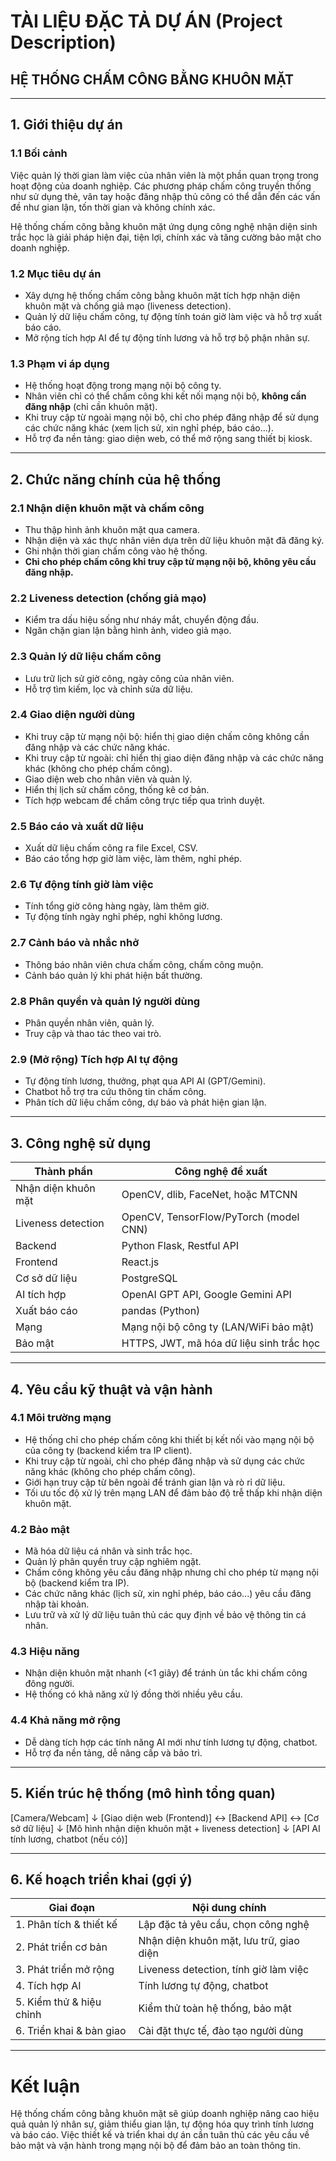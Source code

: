 # TÀI LIỆU ĐẶC TẢ DỰ ÁN (Project Description)

## HỆ THỐNG CHẤM CÔNG BẰNG KHUÔN MẶT

---

## 1. Giới thiệu dự án

### 1.1 Bối cảnh

Việc quản lý thời gian làm việc của nhân viên là một phần quan trọng trong hoạt động của doanh nghiệp. Các phương pháp chấm công truyền thống như sử dụng thẻ, vân tay hoặc đăng nhập thủ công có thể dẫn đến các vấn đề như gian lận, tốn thời gian và không chính xác.

Hệ thống chấm công bằng khuôn mặt ứng dụng công nghệ nhận diện sinh trắc học là giải pháp hiện đại, tiện lợi, chính xác và tăng cường bảo mật cho doanh nghiệp.

### 1.2 Mục tiêu dự án

- Xây dựng hệ thống chấm công bằng khuôn mặt tích hợp nhận diện khuôn mặt và chống giả mạo (liveness detection).
- Quản lý dữ liệu chấm công, tự động tính toán giờ làm việc và hỗ trợ xuất báo cáo.
- Mở rộng tích hợp AI để tự động tính lương và hỗ trợ bộ phận nhân sự.

### 1.3 Phạm vi áp dụng

- Hệ thống hoạt động trong mạng nội bộ công ty.
- Nhân viên chỉ có thể chấm công khi kết nối mạng nội bộ, **không cần đăng nhập** (chỉ cần khuôn mặt).
- Khi truy cập từ ngoài mạng nội bộ, chỉ cho phép đăng nhập để sử dụng các chức năng khác (xem lịch sử, xin nghỉ phép, báo cáo...).
- Hỗ trợ đa nền tảng: giao diện web, có thể mở rộng sang thiết bị kiosk.

---

## 2. Chức năng chính của hệ thống

### 2.1 Nhận diện khuôn mặt và chấm công

- Thu thập hình ảnh khuôn mặt qua camera.
- Nhận diện và xác thực nhân viên dựa trên dữ liệu khuôn mặt đã đăng ký.
- Ghi nhận thời gian chấm công vào hệ thống.
- **Chỉ cho phép chấm công khi truy cập từ mạng nội bộ, không yêu cầu đăng nhập.**

### 2.2 Liveness detection (chống giả mạo)

- Kiểm tra dấu hiệu sống như nháy mắt, chuyển động đầu.
- Ngăn chặn gian lận bằng hình ảnh, video giả mạo.

### 2.3 Quản lý dữ liệu chấm công

- Lưu trữ lịch sử giờ công, ngày công của nhân viên.
- Hỗ trợ tìm kiếm, lọc và chỉnh sửa dữ liệu.

### 2.4 Giao diện người dùng

- Khi truy cập từ mạng nội bộ: hiển thị giao diện chấm công không cần đăng nhập và các chức năng khác.
- Khi truy cập từ ngoài: chỉ hiển thị giao diện đăng nhập và các chức năng khác (không cho phép chấm công).
- Giao diện web cho nhân viên và quản lý.
- Hiển thị lịch sử chấm công, thống kê cơ bản.
- Tích hợp webcam để chấm công trực tiếp qua trình duyệt.

### 2.5 Báo cáo và xuất dữ liệu

- Xuất dữ liệu chấm công ra file Excel, CSV.
- Báo cáo tổng hợp giờ làm việc, làm thêm, nghỉ phép.

### 2.6 Tự động tính giờ làm việc

- Tính tổng giờ công hàng ngày, làm thêm giờ.
- Tự động tính ngày nghỉ phép, nghỉ không lương.

### 2.7 Cảnh báo và nhắc nhở

- Thông báo nhân viên chưa chấm công, chấm công muộn.
- Cảnh báo quản lý khi phát hiện bất thường.

### 2.8 Phân quyền và quản lý người dùng

- Phân quyền nhân viên, quản lý.
- Truy cập và thao tác theo vai trò.

### 2.9 (Mở rộng) Tích hợp AI tự động

- Tự động tính lương, thưởng, phạt qua API AI (GPT/Gemini).
- Chatbot hỗ trợ tra cứu thông tin chấm công.
- Phân tích dữ liệu chấm công, dự báo và phát hiện gian lận.

---

## 3. Công nghệ sử dụng

| Thành phần          | Công nghệ đề xuất                        |
| ------------------- | ---------------------------------------- |
| Nhận diện khuôn mặt | OpenCV, dlib, FaceNet, hoặc MTCNN        |
| Liveness detection  | OpenCV, TensorFlow/PyTorch (model CNN)   |
| Backend             | Python Flask, Restful API                 |
| Frontend            | React.js                                 |
| Cơ sở dữ liệu       | PostgreSQL                              |
| AI tích hợp         | OpenAI GPT API, Google Gemini API        |
| Xuất báo cáo        | pandas (Python)                          |
| Mạng                | Mạng nội bộ công ty (LAN/WiFi bảo mật)   |
| Bảo mật             | HTTPS, JWT, mã hóa dữ liệu sinh trắc học |

---

## 4. Yêu cầu kỹ thuật và vận hành

### 4.1 Môi trường mạng

- Hệ thống chỉ cho phép chấm công khi thiết bị kết nối vào mạng nội bộ của công ty (backend kiểm tra IP client).
- Khi truy cập từ ngoài, chỉ cho phép đăng nhập và sử dụng các chức năng khác (không cho phép chấm công).
- Giới hạn truy cập từ bên ngoài để tránh gian lận và rò rỉ dữ liệu.
- Tối ưu tốc độ xử lý trên mạng LAN để đảm bảo độ trễ thấp khi nhận diện khuôn mặt.

### 4.2 Bảo mật

- Mã hóa dữ liệu cá nhân và sinh trắc học.
- Quản lý phân quyền truy cập nghiêm ngặt.
- Chấm công không yêu cầu đăng nhập nhưng chỉ cho phép từ mạng nội bộ (backend kiểm tra IP).
- Các chức năng khác (lịch sử, xin nghỉ phép, báo cáo...) yêu cầu đăng nhập tài khoản.
- Lưu trữ và xử lý dữ liệu tuân thủ các quy định về bảo vệ thông tin cá nhân.

### 4.3 Hiệu năng

- Nhận diện khuôn mặt nhanh (<1 giây) để tránh ùn tắc khi chấm công đông người.
- Hệ thống có khả năng xử lý đồng thời nhiều yêu cầu.

### 4.4 Khả năng mở rộng

- Dễ dàng tích hợp các tính năng AI mới như tính lương tự động, chatbot.
- Hỗ trợ đa nền tảng, dễ nâng cấp và bảo trì.

---

## 5. Kiến trúc hệ thống (mô hình tổng quan)

[Camera/Webcam]
    ↓
[Giao diện web (Frontend)] ↔ [Backend API] ↔ [Cơ sở dữ liệu]
    ↓
[Mô hình nhận diện khuôn mặt + liveness detection]
    ↓
[API AI tính lương, chatbot (nếu có)]


---

## 6. Kế hoạch triển khai (gợi ý)

| Giai đoạn                | Nội dung chính                          
| ------------------------ | --------------------------------------- 
| 1. Phân tích & thiết kế  | Lập đặc tả yêu cầu, chọn công nghệ      
| 2. Phát triển cơ bản     | Nhận diện khuôn mặt, lưu trữ, giao diện 
| 3. Phát triển mở rộng    | Liveness detection, tính giờ làm việc   
| 4. Tích hợp AI           | Tính lương tự động, chatbot             
| 5. Kiểm thử & hiệu chỉnh | Kiểm thử toàn hệ thống, bảo mật         
| 6. Triển khai & bàn giao | Cài đặt thực tế, đào tạo người dùng     

---

# Kết luận

Hệ thống chấm công bằng khuôn mặt sẽ giúp doanh nghiệp nâng cao hiệu quả quản lý nhân sự, giảm thiểu gian lận, tự động hóa quy trình tính lương và báo cáo. Việc thiết kế và triển khai dự án cần tuân thủ các yêu cầu về bảo mật và vận hành trong mạng nội bộ để đảm bảo an toàn thông tin.

